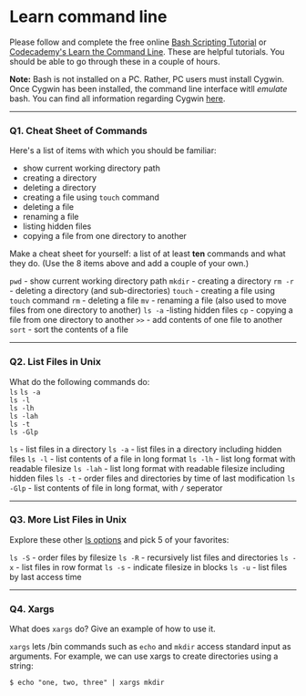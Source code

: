 # Learn command line

Please follow and complete the free online [Bash Scripting Tutorial](https://ryanstutorials.net/bash-scripting-tutorial/) or [Codecademy's Learn the Command Line](https://www.codecademy.com/learn/learn-the-command-line). These are helpful tutorials. You should be able to go through these in a couple of hours.

**Note:** Bash is not installed on a PC. Rather, PC users must install Cygwin. Once Cygwin has been installed, the command line interface witll _emulate_ bash. You can find all information regarding Cygwin [here](https://www.cygwin.com/).

---

### Q1.  Cheat Sheet of Commands  

Here's a list of items with which you should be familiar:  
* show current working directory path
* creating a directory
* deleting a directory
* creating a file using `touch` command
* deleting a file
* renaming a file
* listing hidden files
* copying a file from one directory to another

Make a cheat sheet for yourself: a list of at least **ten** commands and what they do.  (Use the 8 items above and add a couple of your own.)  

`pwd` - show current working directory path
`mkdir` - creating a directory
`rm -r` - deleting a directory (and sub-directories)
`touch` - creating a file using `touch` command
`rm` - deleting a file
`mv` - renaming a file (also used to move files from one directory to another)
`ls -a` -listing hidden files
`cp` - copying a file from one directory to another
`>>`  - add contents of one file to another
`sort` - sort the contents of a file

---

### Q2.  List Files in Unix   

What do the following commands do:  
`ls` 
`ls -a`  
`ls -l`  
`ls -lh`  
`ls -lah`  
`ls -t`  
`ls -Glp`  

`ls` - list files in a directory
`ls -a` - list files in a directory including hidden files 
`ls -l` - list contents of a file in long format
`ls -lh` - list long format with  readable filesize 
`ls -lah` - list long format with readable filesize including hidden files
`ls -t` - order files and directories by time of last modification
`ls -Glp` - list contents of file in long format, with `/` seperator

---

### Q3.  More List Files in Unix  

Explore these other [ls options](http://www.techonthenet.com/unix/basic/ls.php) and pick 5 of your favorites:

`ls -S` - order files by filesize
`ls -R` - recursively list files and directories
`ls -x` - list files in row format
`ls -s` - indicate filesize in blocks
`ls -u` - list files by last access time

---

### Q4.  Xargs   

What does `xargs` do? Give an example of how to use it.

`xargs` lets /bin commands such as `echo` and `mkdir` access standard input as arguments. For example, we can use xargs to create directories using a string:

`$ echo "one, two, three" | xargs mkdir`

 

